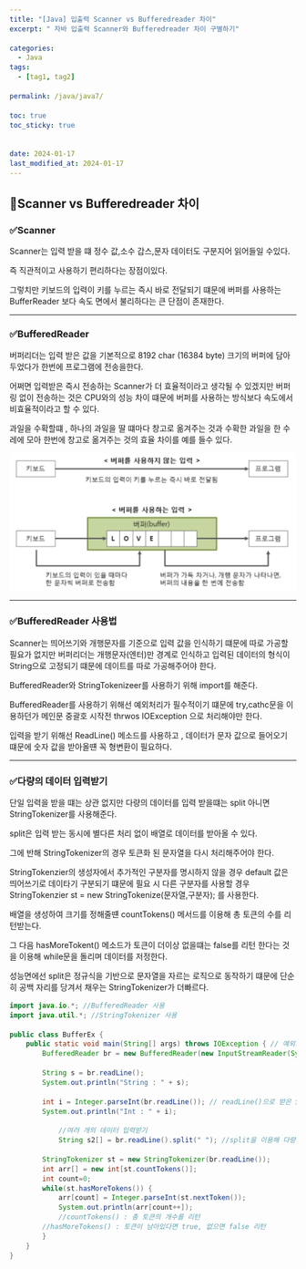 ```yaml
---
title: "[Java] 입출력 Scanner vs Bufferedreader 차이"
excerpt: " 자바 입출력 Scanner와 Bufferedreader 차이 구별하기"

categories:
  - Java
tags:
  - [tag1, tag2]

permalink: /java/java7/

toc: true
toc_sticky: true


date: 2024-01-17
last_modified_at: 2024-01-17
---
```


## 📌Scanner vs Bufferedreader 차이

### ✅Scanner 

Scanner는 입력 받을 떄 정수 값,소수 갑스,문자 데이터도 구분지어 읽어들일 수있다.

즉 직관적이고 사용하기 편리하다는 장점이있다.

그렇치만 키보드의 입력이 키를 누르는 즉시 바로 전달되기 떄문에 버퍼를 사용하는 BufferReader 보다
속도 면에서 불리하다는 큰 단점이 존재한다.

---

### ✅BufferedReader

버퍼리더는 입력 받은 값을 기본적으로 8192 char (16384 byte) 크기의 버퍼에 담아두었다가 한번에 프로그램에 전송을한다.

어쩌면 입력받은 즉시 전송하는 Scanner가 더 효율적이라고 생각될 수 있겠지만 버퍼링 없이 전송하는 것은  CPU와의 성능 차이 떄문에 버퍼를 사용하는 방식보다 속도에서 비효율적이라고 할 수 있다.

과일을 수확할떄 , 하나의 과일을 딸 떄마다 창고로 옮겨주는 것과
수확한 과일을 한 수레에 모아 한번에 창고로 옮겨주는 것의 효율 차이를 예를 들수 있다.


![image description](/assets/images/scanner.png)<br>


---

### ✅BufferedReader 사용법

Scanner는 띄어쓰기와 개행문자를 기준으로 입력 값을 인식하기 떄문에 따로 가공할 필요가 없지만
버퍼리더는 개행문자(엔터)만 경계로 인식하고 입력된 데이터의 형식이 String으로 고정되기 떄문에 데이트를 따로 가공해주어야 한다.

BufferedReader와 StringTokenizeer를 사용하기 위해 import를 해준다.

BufferedReader를 사용하기 위해선 예외처리가 필수적이기 떄문에 try,cathc문을 이용하던가
메인문 중괄호 시작전 thrwos IOException 으로 처리해야만 한다.

입력을 받기 위해선 ReadLine() 메소드를 사용하고 , 데이터가 문자 값으로 들어오기 떄문에 숫자 값을 받아올떈 꼭 형변환이 필요하다.

---

### ✅다량의 데이터 입력받기

단일 입력을 받을 떄는 상관 없지만 다량의 데이터를 입력 받을떄는 split 아니면 StringTokenizer를 사용해준다.

split은 입력 받는 동시에 별다른 처리 없이 배열로 데이터를 받아올 수 있다.

그에 반해 StringTokenizer의 경우 토큰화 된 문자열을 다시 처리해주어야 한다.

StringTokenzier의 생성자에서 추가적인 구분자를 명시하지 않을 경우 default 값은 띄어쓰기로 데이타기 구분되기 떄문에 필요 시 다른 구분자를 사용할 경우 StringTokenzier st = new StringTokenize(문자열,구분자); 를 사용한다.

배열을 생성하여 크기를 정해줄떈 countTokens() 메서드를 이용해 총 토큰의 수를 리턴받는다.

그 다음 hasMoreTokent() 메소드가 토큰이 더이상 없을떄는 false를 리턴 한다는 것을 이용해 while문을 돌리며 데이터를 저정한다. 

성능면에선 split은 정규식을 기반으로 문자열을 자르는 로직으로 동작하기 떄문에
단순히 공백 자리를 당겨서 채우는 StringTokenizer가 더빠르다.


```java
import java.io.*; //BufferedReader 사용
import java.util.*; //StringTokenizer 사용

public class BufferEx {
	public static void main(String[] args) throws IOException { // 예외처리 필수
		BufferedReader br = new BufferedReader(new InputStreamReader(System.in)); // 선언
		
		String s = br.readLine(); 
		System.out.println("String : " + s);
		
		int i = Integer.parseInt(br.readLine()); // readLine()으로 받은 String 값을 int로 형변환
		System.out.println("Int : " + i);
		
       	 	//여러 개의 데이터 입력받기
        	String s2[] = br.readLine().split(" "); //split을 이용해 다량의 데이터 입력 받기
        
		StringTokenizer st = new StringTokenizer(br.readLine());
		int arr[] = new int[st.countTokens()];
		int count=0;
		while(st.hasMoreTokens()) {
			arr[count] = Integer.parseInt(st.nextToken());
			System.out.println(arr[count++]);
       		//countTokens() : 총 토큰의 개수를 리턴
		//hasMoreTokens() : 토큰이 남아있다면 true, 없으면 false 리턴
		}
	}
}

```


